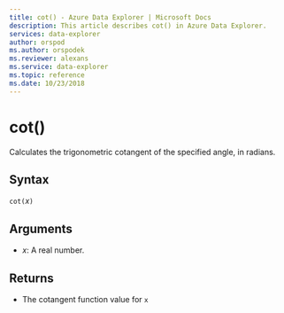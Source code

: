 ```yaml
---
title: cot() - Azure Data Explorer | Microsoft Docs
description: This article describes cot() in Azure Data Explorer.
services: data-explorer
author: orspod
ms.author: orspodek
ms.reviewer: alexans
ms.service: data-explorer
ms.topic: reference
ms.date: 10/23/2018
---
```

# cot()

Calculates the trigonometric cotangent of the specified angle, in radians.

## Syntax

`cot(`*x*`)`

## Arguments

* *x*: A real number.

## Returns

* The cotangent function value for `x`